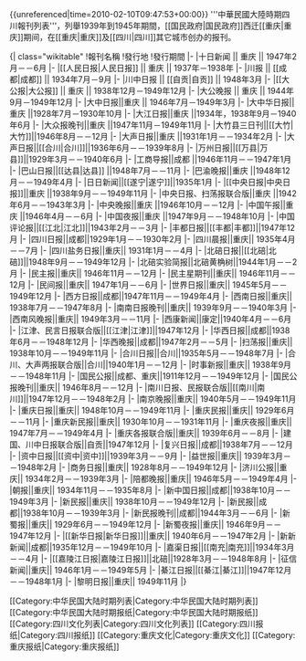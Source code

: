 {{unreferenced|time=2010-02-10T09:47:53+00:00}}
'''中華民國大陸時期四川報刊列表'''，列舉1939年到1945年期間，[[国民政府|国民政府]]西迁[[重庆|重庆]]期间，在[[重庆|重庆]]及[[四川|四川]]其它城市创办的报刊。

{| class="wikitable"
!報刊名稱
!發行地
!發行期間 
|- 
|十日新闻 || 重庆 || 1947年2月－－6月
|- 
|[[人民日报|人民日报]] || 重庆 || 1937年－1938年
|- 
|川报 || [[成都|成都]] || 1934年7月－9月
|- 
|川中日报 || [[自贡|自贡]] || 1948年3月
|- 
|[[大公报|大公报]] || 重庆 || 1938年12月－1949年12月
|- 
|大公晚报 || 重庆 || 1944年9月－1949年12月
|- 
|大中日报||重庆 || 1946年7月－1949年3月
|- 
|大中华日报||重庆 ||1928年7月－1930年10月
|- 
|大江日报||重庆 ||1934年，1938年9月－1940年6月
|- 
|大众报晚刊||重庆 ||1947年11月－1949年11月
|- 
|大竹县三日刊||[[大竹|大竹]]||1946年8月－－12月
|- 
|大声日报||重庆 ||1931年1月－－1934年2月
|- 
|大声日报||[[合川|合川]]||1936年6月－－1939年8月
|- 
|万州日报||[[万县|万县]]||1929年3月－－1940年6月
|- 
|工商导报||成都 ||1946年11月－－1947年1月
|- 
|巴山日报||[[达县|达县]] ||1948年7月－－11月
|- 
|巴渝晚报||重庆 ||1948年12月－－1949年4月
|- 
|日日新闻||[[遂宁|遂宁]]||1935年1月
|- 
|[[中央日报|中央日报]]||重庆 ||1938年9月－－1949年11月
|- 
|中央日报、扫荡报联合版||重庆 ||1942年6月－－1943年3月
|- 
|中央晚报||重庆 ||1946年10月－－12月
|- 
|中国午报||重庆 ||1946年4月－－6月
|- 
|中国夜报||重庆 ||1947年9月－－1948年10月
|- 
|中国评论报||[[江北|江北]]||1943年2月－－3月
|- 
|丰都日报||[[丰都|丰都]]||1947年12月
|- 
|四川日报||成都||1929年1月－－1930年2月
|- 
|四川晨报||重庆|| 1935年4月－－7月
|- 
|四川盐务日报||重庆|| 1931年1月－－4月
|- 
|北碚日报||[[北碚|北碚]]||1948年9月－－1949年12月
|- 
|北碚实验简报||北碚黄桷树||1944年1月－－2月
|- 
|民主报||重庆|| 1946年11月－－12月
|- 
|民主星期刊||重庆|| 1946年11月－－12月
|- 
|民间报||重庆|| 1947年1月－－6月
|- 
|世界日报||重庆|| 1945年5月－－1949年12月
|- 
|西方日报||成都||1947年11月－－1949年4月
|- 
|西南日报||重庆|| 1938年7月－－1947年8月
|- 
|南南日报晚刊||重庆|| 1939年9月－－1940年3月
|- 
|西南风晚报||重庆|| 1949年3月－－11月
|- 
|西康新闻||康定||1940年4月－－6月
|- 
|江津、民言日报联合版||[[江津|江津]]||1947年12月
|- 
|华西日报||成都||1938年6月－－1948年12月
|- 
|华西晚报||成都||1947年2月－－5月
|- 
|扫荡报||重庆|| 1938年10月－－1949年11月
|- 
|合川日报||合川||1935年5月－－1948年7月
|- 
|合川、大声两报联合版||合川||1940年1月－－12月
|- 
|时事新报||重庆|| 1938年9月－－1948年11月
|- 
|国民公报||成都、重庆||1911年12月－－1949年12月
|- 
|国民公报晚刊||重庆|| 1946年8月－－12月
|- 
|南川日报、民报联合版||[[南川|南川]]||1947年12月－－1948年2月
|- 
|南京晚报||重庆|| 1940年5月－－1949年11月
|- 
|重庆日报||重庆|| 1948年10月－－1949年11月
|- 
|重庆民报||重庆|| 1929年6月－－11月
|- 
|重庆新民报||重庆|| 1930年10月－－1931年11月
|- 
|重庆夜报||重庆|| 1947年7月－－1949年4月
|- 
|重庆各报联合版||重庆|| 1939年6月－－8月
|- 
|建国、川中日报联合版||自贡||1947年12月
|- 
|复兴日报||成都||1938年7月－－12月
|- 
|资中日报||[[资中|资中]]||1939年3月－－9月
|- 
|益世报||重庆|| 1939年3月－－1948年2月
|- 
|商务日报||重庆|| 1928年8月－－1949年12月
|- 
|济川公报||重庆|| 1934年2月－－1939年3月
|- 
|陪都晚报||重庆|| 1946年5月－－1949年4月
|- 
|朝报||重庆|| 1934年11月－－1935年8月
|- 
|新中国日报||成都||1938年10月－－1949年3月
|- 
|新民报||重庆|| 1938年10月－－1949年12月
|- 
|新民报||成都||1938年10月－－1939年3月
|- 
|新民报晚刊||成都||1944年3月－－6月
|- 
|新蜀报||重庆|| 1929年6月－－1949年12月
|- 
|新蜀夜报||重庆|| 1946年9月－－1947年12月
|- 
|[[新华日报|新华日报]]||重庆|| 1940年6月－－1947年2月
|- 
|新新新闻||成都||1935年12月－－1949年10月
|- 
|嘉渠日报||[[南充|南充]]||1934年3月－－4月
|- 
|[[嘉陵江日报|嘉陵江日报]]||北碚||1928年3月－－1948年8月
|- 
|征信新闻||重庆|| 1946年1月－－1949年5月
|- 
|綦江日报||[[綦江|綦江]]||1947年12月－－1948年1月
|- 
|黎明日报||重庆|| 1949年11月
|}

[[Category:中华民国大陆时期列表|Category:中华民国大陆时期列表]]
[[Category:中华民国大陆时期报纸|Category:中华民国大陆时期报纸]]
[[Category:四川文化列表|Category:四川文化列表]]
[[Category:四川报纸|Category:四川报纸]]
[[Category:重庆文化|Category:重庆文化]]
[[Category:重庆报纸|Category:重庆报纸]]